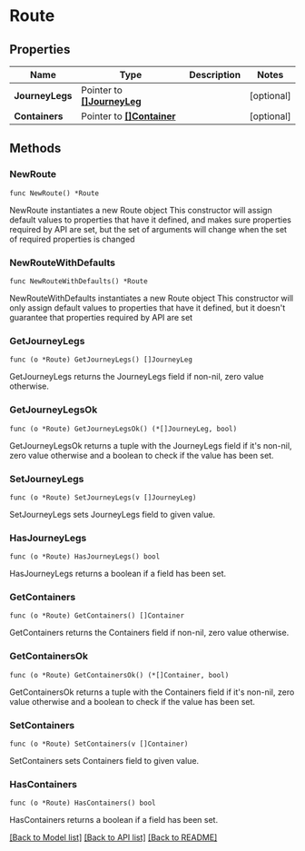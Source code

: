 # Route

## Properties

Name | Type | Description | Notes
------------ | ------------- | ------------- | -------------
**JourneyLegs** | Pointer to [**[]JourneyLeg**](JourneyLeg.md) |  | [optional] 
**Containers** | Pointer to [**[]Container**](Container.md) |  | [optional] 

## Methods

### NewRoute

`func NewRoute() *Route`

NewRoute instantiates a new Route object
This constructor will assign default values to properties that have it defined,
and makes sure properties required by API are set, but the set of arguments
will change when the set of required properties is changed

### NewRouteWithDefaults

`func NewRouteWithDefaults() *Route`

NewRouteWithDefaults instantiates a new Route object
This constructor will only assign default values to properties that have it defined,
but it doesn't guarantee that properties required by API are set

### GetJourneyLegs

`func (o *Route) GetJourneyLegs() []JourneyLeg`

GetJourneyLegs returns the JourneyLegs field if non-nil, zero value otherwise.

### GetJourneyLegsOk

`func (o *Route) GetJourneyLegsOk() (*[]JourneyLeg, bool)`

GetJourneyLegsOk returns a tuple with the JourneyLegs field if it's non-nil, zero value otherwise
and a boolean to check if the value has been set.

### SetJourneyLegs

`func (o *Route) SetJourneyLegs(v []JourneyLeg)`

SetJourneyLegs sets JourneyLegs field to given value.

### HasJourneyLegs

`func (o *Route) HasJourneyLegs() bool`

HasJourneyLegs returns a boolean if a field has been set.

### GetContainers

`func (o *Route) GetContainers() []Container`

GetContainers returns the Containers field if non-nil, zero value otherwise.

### GetContainersOk

`func (o *Route) GetContainersOk() (*[]Container, bool)`

GetContainersOk returns a tuple with the Containers field if it's non-nil, zero value otherwise
and a boolean to check if the value has been set.

### SetContainers

`func (o *Route) SetContainers(v []Container)`

SetContainers sets Containers field to given value.

### HasContainers

`func (o *Route) HasContainers() bool`

HasContainers returns a boolean if a field has been set.


[[Back to Model list]](../README.md#documentation-for-models) [[Back to API list]](../README.md#documentation-for-api-endpoints) [[Back to README]](../README.md)


